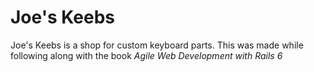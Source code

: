 # Joe's Keebs

Joe's Keebs is a shop for custom keyboard parts. This was made while following along with the book *Agile Web Development with Rails 6*
